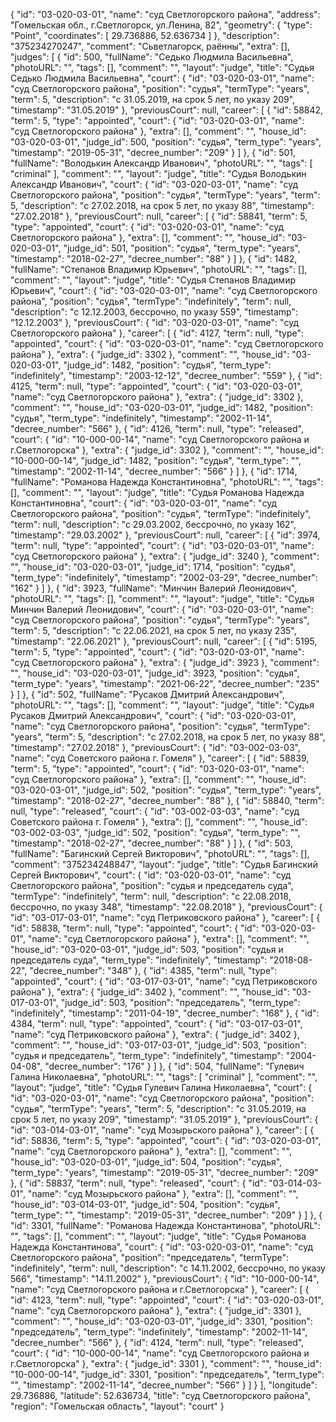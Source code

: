 {
    "id": "03-020-03-01",
    "name": "суд Светлогорского района",
    "address": "Гомельская обл., г.Светлогорск, ул.Ленина, 82",
    "geometry": {
        "type": "Point",
        "coordinates": [
            29.736886,
            52.636734
        ]
    },
    "description": "375234270247",
    "comment": "Сьветлагорск, раённы",
    "extra": [],
    "judges": [
        {
            "id": 500,
            "fullName": "Седько Людмила Васильевна",
            "photoURL": "",
            "tags": [],
            "comment": "",
            "layout": "judge",
            "title": "Судья Седько Людмила Васильевна",
            "court": {
                "id": "03-020-03-01",
                "name": "суд Светлогорского района",
                "position": "судья",
                "termType": "years",
                "term": 5,
                "description": "c 31.05.2019, на срок 5 лет, по указу 209",
                "timestamp": "31.05.2019"
            },
            "previousCourt": null,
            "career": [
                {
                    "id": 58842,
                    "term": 5,
                    "type": "appointed",
                    "court": {
                        "id": "03-020-03-01",
                        "name": "суд Светлогорского района"
                    },
                    "extra": [],
                    "comment": "",
                    "house_id": "03-020-03-01",
                    "judge_id": 500,
                    "position": "судья",
                    "term_type": "years",
                    "timestamp": "2019-05-31",
                    "decree_number": "209"
                }
            ]
        },
        {
            "id": 501,
            "fullName": "Володькин Александр Иванович",
            "photoURL": "",
            "tags": [
                "criminal"
            ],
            "comment": "",
            "layout": "judge",
            "title": "Судья Володькин Александр Иванович",
            "court": {
                "id": "03-020-03-01",
                "name": "суд Светлогорского района",
                "position": "судья",
                "termType": "years",
                "term": 5,
                "description": "c 27.02.2018, на срок 5 лет, по указу 88",
                "timestamp": "27.02.2018"
            },
            "previousCourt": null,
            "career": [
                {
                    "id": 58841,
                    "term": 5,
                    "type": "appointed",
                    "court": {
                        "id": "03-020-03-01",
                        "name": "суд Светлогорского района"
                    },
                    "extra": [],
                    "comment": "",
                    "house_id": "03-020-03-01",
                    "judge_id": 501,
                    "position": "судья",
                    "term_type": "years",
                    "timestamp": "2018-02-27",
                    "decree_number": "88"
                }
            ]
        },
        {
            "id": 1482,
            "fullName": "Степанов Владимир Юрьевич",
            "photoURL": "",
            "tags": [],
            "comment": "",
            "layout": "judge",
            "title": "Судья Степанов Владимир Юрьевич",
            "court": {
                "id": "03-020-03-01",
                "name": "суд Светлогорского района",
                "position": "судья",
                "termType": "indefinitely",
                "term": null,
                "description": "c 12.12.2003, бессрочно, по указу 559",
                "timestamp": "12.12.2003"
            },
            "previousCourt": {
                "id": "03-020-03-01",
                "name": "суд Светлогорского района"
            },
            "career": [
                {
                    "id": 4127,
                    "term": null,
                    "type": "appointed",
                    "court": {
                        "id": "03-020-03-01",
                        "name": "суд Светлогорского района"
                    },
                    "extra": {
                        "judge_id": 3302
                    },
                    "comment": "",
                    "house_id": "03-020-03-01",
                    "judge_id": 1482,
                    "position": "судья",
                    "term_type": "indefinitely",
                    "timestamp": "2003-12-12",
                    "decree_number": "559"
                },
                {
                    "id": 4125,
                    "term": null,
                    "type": "appointed",
                    "court": {
                        "id": "03-020-03-01",
                        "name": "суд Светлогорского района"
                    },
                    "extra": {
                        "judge_id": 3302
                    },
                    "comment": "",
                    "house_id": "03-020-03-01",
                    "judge_id": 1482,
                    "position": "судья",
                    "term_type": "indefinitely",
                    "timestamp": "2002-11-14",
                    "decree_number": "566"
                },
                {
                    "id": 4126,
                    "term": null,
                    "type": "released",
                    "court": {
                        "id": "10-000-00-14",
                        "name": "суд Светлогорского района и г.Светлогорска"
                    },
                    "extra": {
                        "judge_id": 3302
                    },
                    "comment": "",
                    "house_id": "10-000-00-14",
                    "judge_id": 1482,
                    "position": "судья",
                    "term_type": "",
                    "timestamp": "2002-11-14",
                    "decree_number": "566"
                }
            ]
        },
        {
            "id": 1714,
            "fullName": "Романова Надежда Константиновна",
            "photoURL": "",
            "tags": [],
            "comment": "",
            "layout": "judge",
            "title": "Судья Романова Надежда Константиновна",
            "court": {
                "id": "03-020-03-01",
                "name": "суд Светлогорского района",
                "position": "судья",
                "termType": "indefinitely",
                "term": null,
                "description": "c 29.03.2002, бессрочно, по указу 162",
                "timestamp": "29.03.2002"
            },
            "previousCourt": null,
            "career": [
                {
                    "id": 3974,
                    "term": null,
                    "type": "appointed",
                    "court": {
                        "id": "03-020-03-01",
                        "name": "суд Светлогорского района"
                    },
                    "extra": {
                        "judge_id": 3240
                    },
                    "comment": "",
                    "house_id": "03-020-03-01",
                    "judge_id": 1714,
                    "position": "судья",
                    "term_type": "indefinitely",
                    "timestamp": "2002-03-29",
                    "decree_number": "162"
                }
            ]
        },
        {
            "id": 3923,
            "fullName": "Минчин Валерий Леонидович",
            "photoURL": "",
            "tags": [],
            "comment": "",
            "layout": "judge",
            "title": "Судья Минчин Валерий Леонидович",
            "court": {
                "id": "03-020-03-01",
                "name": "суд Светлогорского района",
                "position": "судья",
                "termType": "years",
                "term": 5,
                "description": "c 22.06.2021, на срок 5 лет, по указу 235",
                "timestamp": "22.06.2021"
            },
            "previousCourt": null,
            "career": [
                {
                    "id": 5195,
                    "term": 5,
                    "type": "appointed",
                    "court": {
                        "id": "03-020-03-01",
                        "name": "суд Светлогорского района"
                    },
                    "extra": {
                        "judge_id": 3923
                    },
                    "comment": "",
                    "house_id": "03-020-03-01",
                    "judge_id": 3923,
                    "position": "судья",
                    "term_type": "years",
                    "timestamp": "2021-06-22",
                    "decree_number": "235"
                }
            ]
        },
        {
            "id": 502,
            "fullName": "Русаков Дмитрий Александрович",
            "photoURL": "",
            "tags": [],
            "comment": "",
            "layout": "judge",
            "title": "Судья Русаков Дмитрий Александрович",
            "court": {
                "id": "03-020-03-01",
                "name": "суд Светлогорского района",
                "position": "судья",
                "termType": "years",
                "term": 5,
                "description": "c 27.02.2018, на срок 5 лет, по указу 88",
                "timestamp": "27.02.2018"
            },
            "previousCourt": {
                "id": "03-002-03-03",
                "name": "суд Советского района г. Гомеля"
            },
            "career": [
                {
                    "id": 58839,
                    "term": 5,
                    "type": "appointed",
                    "court": {
                        "id": "03-020-03-01",
                        "name": "суд Светлогорского района"
                    },
                    "extra": [],
                    "comment": "",
                    "house_id": "03-020-03-01",
                    "judge_id": 502,
                    "position": "судья",
                    "term_type": "years",
                    "timestamp": "2018-02-27",
                    "decree_number": "88"
                },
                {
                    "id": 58840,
                    "term": null,
                    "type": "released",
                    "court": {
                        "id": "03-002-03-03",
                        "name": "суд Советского района г. Гомеля"
                    },
                    "extra": [],
                    "comment": "",
                    "house_id": "03-002-03-03",
                    "judge_id": 502,
                    "position": "судья",
                    "term_type": "",
                    "timestamp": "2018-02-27",
                    "decree_number": "88"
                }
            ]
        },
        {
            "id": 503,
            "fullName": "Багинский Сергей Викторович",
            "photoURL": "",
            "tags": [],
            "comment": "375234248847",
            "layout": "judge",
            "title": "Судья Багинский Сергей Викторович",
            "court": {
                "id": "03-020-03-01",
                "name": "суд Светлогорского района",
                "position": "судья и председатель суда",
                "termType": "indefinitely",
                "term": null,
                "description": "c 22.08.2018, бессрочно, по указу 348",
                "timestamp": "22.08.2018"
            },
            "previousCourt": {
                "id": "03-017-03-01",
                "name": "суд Петриковского района"
            },
            "career": [
                {
                    "id": 58838,
                    "term": null,
                    "type": "appointed",
                    "court": {
                        "id": "03-020-03-01",
                        "name": "суд Светлогорского района"
                    },
                    "extra": [],
                    "comment": "",
                    "house_id": "03-020-03-01",
                    "judge_id": 503,
                    "position": "судья и председатель суда",
                    "term_type": "indefinitely",
                    "timestamp": "2018-08-22",
                    "decree_number": "348"
                },
                {
                    "id": 4385,
                    "term": null,
                    "type": "appointed",
                    "court": {
                        "id": "03-017-03-01",
                        "name": "суд Петриковского района"
                    },
                    "extra": {
                        "judge_id": 3402
                    },
                    "comment": "",
                    "house_id": "03-017-03-01",
                    "judge_id": 503,
                    "position": "председатель",
                    "term_type": "indefinitely",
                    "timestamp": "2011-04-19",
                    "decree_number": "168"
                },
                {
                    "id": 4384,
                    "term": null,
                    "type": "appointed",
                    "court": {
                        "id": "03-017-03-01",
                        "name": "суд Петриковского района"
                    },
                    "extra": {
                        "judge_id": 3402
                    },
                    "comment": "",
                    "house_id": "03-017-03-01",
                    "judge_id": 503,
                    "position": "судья и председатель",
                    "term_type": "indefinitely",
                    "timestamp": "2004-04-08",
                    "decree_number": "176"
                }
            ]
        },
        {
            "id": 504,
            "fullName": "Гулевич Галина Николаевна",
            "photoURL": "",
            "tags": [
                "criminal"
            ],
            "comment": "",
            "layout": "judge",
            "title": "Судья Гулевич Галина Николаевна",
            "court": {
                "id": "03-020-03-01",
                "name": "суд Светлогорского района",
                "position": "судья",
                "termType": "years",
                "term": 5,
                "description": "c 31.05.2019, на срок 5 лет, по указу 209",
                "timestamp": "31.05.2019"
            },
            "previousCourt": {
                "id": "03-014-03-01",
                "name": "суд Мозырьского района"
            },
            "career": [
                {
                    "id": 58836,
                    "term": 5,
                    "type": "appointed",
                    "court": {
                        "id": "03-020-03-01",
                        "name": "суд Светлогорского района"
                    },
                    "extra": [],
                    "comment": "",
                    "house_id": "03-020-03-01",
                    "judge_id": 504,
                    "position": "судья",
                    "term_type": "years",
                    "timestamp": "2019-05-31",
                    "decree_number": "209"
                },
                {
                    "id": 58837,
                    "term": null,
                    "type": "released",
                    "court": {
                        "id": "03-014-03-01",
                        "name": "суд Мозырьского района"
                    },
                    "extra": [],
                    "comment": "",
                    "house_id": "03-014-03-01",
                    "judge_id": 504,
                    "position": "судья",
                    "term_type": "",
                    "timestamp": "2019-05-31",
                    "decree_number": "209"
                }
            ]
        },
        {
            "id": 3301,
            "fullName": "Романова Надежда Константинова",
            "photoURL": "",
            "tags": [],
            "comment": "",
            "layout": "judge",
            "title": "Судья Романова Надежда Константинова",
            "court": {
                "id": "03-020-03-01",
                "name": "суд Светлогорского района",
                "position": "председатель",
                "termType": "indefinitely",
                "term": null,
                "description": "c 14.11.2002, бессрочно, по указу 566",
                "timestamp": "14.11.2002"
            },
            "previousCourt": {
                "id": "10-000-00-14",
                "name": "суд Светлогорского района и г.Светлогорска"
            },
            "career": [
                {
                    "id": 4123,
                    "term": null,
                    "type": "appointed",
                    "court": {
                        "id": "03-020-03-01",
                        "name": "суд Светлогорского района"
                    },
                    "extra": {
                        "judge_id": 3301
                    },
                    "comment": "",
                    "house_id": "03-020-03-01",
                    "judge_id": 3301,
                    "position": "председатель",
                    "term_type": "indefinitely",
                    "timestamp": "2002-11-14",
                    "decree_number": "566"
                },
                {
                    "id": 4124,
                    "term": null,
                    "type": "released",
                    "court": {
                        "id": "10-000-00-14",
                        "name": "суд Светлогорского района и г.Светлогорска"
                    },
                    "extra": {
                        "judge_id": 3301
                    },
                    "comment": "",
                    "house_id": "10-000-00-14",
                    "judge_id": 3301,
                    "position": "председатель",
                    "term_type": "",
                    "timestamp": "2002-11-14",
                    "decree_number": "566"
                }
            ]
        }
    ],
    "longitude": 29.736886,
    "latitude": 52.636734,
    "title": "суд Светлогорского района",
    "region": "Гомельская область",
    "layout": "court"
}